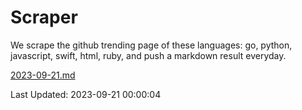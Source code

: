 # Scraper

We scrape the github trending page of these languages: go, python, javascript, swift, html, ruby, and push a markdown result everyday.

[2023-09-21.md](https://github.com/henson/Scraper/blob/master/2023-09-21.md)

Last Updated: 2023-09-21 00:00:04